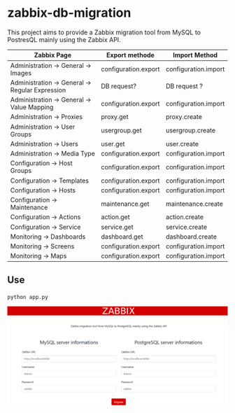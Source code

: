 # zabbix-db-migration
This project aims to provide a Zabbix migration tool from MySQL to PostresQL mainly using the Zabbix API.

| Zabbix Page                                     | Export methode       | Import Method         |
|-------------------------------------------------|----------------------|-----------------------|
| Administration -> General -> Images             | configuration.export | configuration.import  |
| Administration -> General -> Regular Expression |  DB request?         |  DB request ?         |
| Administration -> General -> Value Mapping      | configuration.export | configuration.import  |
| Administration -> Proxies                       | proxy.get            | proxy.create          |
| Administration -> User Groups                   | usergroup.get        | usergroup.create      |
| Administration -> Users                         | user.get             | user.create           |
| Administration -> Media Type                    | configuration.export | configuration.import  |
| Configuration -> Host Groups                    | configuration.export | configuration.import  |
| Configuration -> Templates                      | configuration.export | configuration.import  |
| Configuration -> Hosts                          | configuration.export | configuration.import  |
| Configuration -> Maintenance                    | maintenance.get      | maintenance.create    |
| Configuration -> Actions                        | action.get           | action.create         |
| Configuration -> Service                        | service.get          | service.create        |
| Monitoring -> Dashboards                        | dashboard.get        | dashboard.create      |
| Monitoring -> Screens                           | configuration.export | configuration.import  |
| Monitoring -> Maps                              | configuration.export | configuration.import  |

## Use

```
python app.py
```

![flask](/static/img/flask.png "bootstrap flask")



